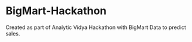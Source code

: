 # BigMart-Hackathon
Created as part of Analytic Vidya Hackathon with BigMart Data to predict sales.
